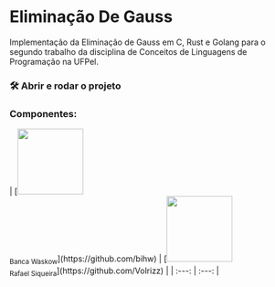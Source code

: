 # Eliminação De Gauss
Implementação da Eliminação de Gauss em C, Rust e Golang para o segundo trabalho da disciplina de Conceitos de Linguagens de Programação na UFPel.

<h3> 🛠️ Abrir e rodar o projeto </h3>


<h3> Componentes: </h3> 
| [<img src="https://avatars.githubusercontent.com/u/76601652?v=4" width=115><br><sub>Banca Waskow</sub>](https://github.com/bihw) | [<img src="https://avatars.githubusercontent.com/u/23068664?v=4" width=115><br><sub>Rafael Siqueira</sub>](https://github.com/Volrizz) |
| :---: | :---: | 

